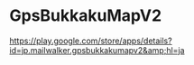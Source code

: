 GpsBukkakuMapV2
===============

https://play.google.com/store/apps/details?id=jp.mailwalker.gpsbukkakumapv2&amp;hl=ja
